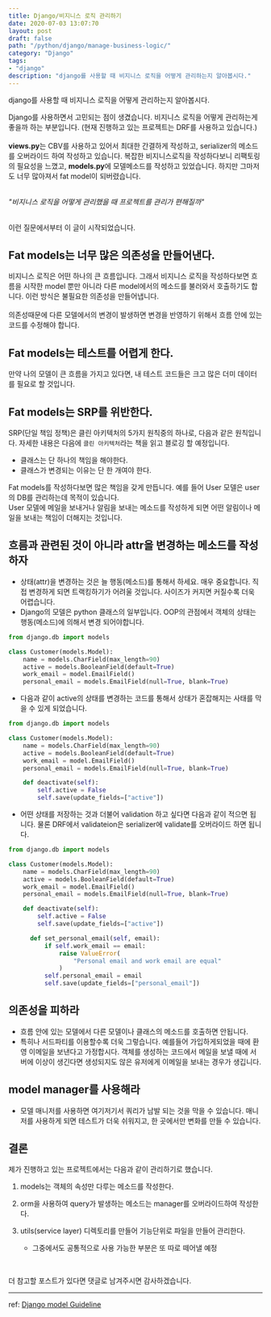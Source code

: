 ```yaml
---
title: Django/비지니스 로직 관리하기
date: 2020-07-03 13:07:70
layout: post
draft: false
path: "/python/django/manage-business-logic/"
category: "Django"
tags:
- "django"
description: "django를 사용할 때 비지니스 로직을 어떻게 관리하는지 알아봅시다."
---
```


django를 사용할 때 비지니스 로직을 어떻게 관리하는지 알아봅시다.

Django를 사용하면서 고민되는 점이 생겼습니다. 비지니스 로직을 어떻게 관리하는게 좋을까 하는 부분입니다.
(현재 진행하고 있는 프로젝트는 DRF를 사용하고 있습니다.)<br>
<br>
**views.py**는 CBV를 사용하고 있어서 최대한 간결하게 작성하고,
serializer의 메소드를 오버라이드 하여 작성하고 있습니다. 복잡한 비지니스로직을 작성하다보니
리팩토링의 필요성을 느꼈고, **models.py**에 모델메소드를 작성하고 있었습니다. 하지만 그마저도 너무 많아져서 fat model이 되버렸습니다.<br>
<br>

*"비지니스 로직을 어떻게 관리했을 때 프로젝트를 관리가 편해질까"*<br><br>

이런 질문에서부터 이 글이 시작되었습니다.<br>

## Fat models는 너무 많은 의존성을 만들어낸다.

비지니스 로직은 어떤 하나의 큰 흐름입니다. 그래서 비지니스 로직을 작성하다보면 흐름을 시작한
model 뿐만 아니라 다른 model에서의 메소드를 불러와서 호출하기도 합니다. 이런 방식은 불필요한 의존성을 만들어냅니다.<br>
<br>
의존성때문에 다른 모델에서의 변경이 발생하면 변경을 반영하기 위해서 흐름 안에 있는 코드를 수정해야 합니다.

## Fat models는 테스트를 어렵게 한다.

만약 나의 모델이 큰 흐름을 가지고 있다면, 내 테스트 코드들은 크고 많은 더미 데이터를 필요로 할 것입니다.

## Fat models는 SRP를 위반한다.

SRP(단일 책임 정책)은 클린 아키텍처의 5가지 원칙중의 하나로, 다음과 같은 원칙입니다. 자세한 내용은 다음에 `클린 아키텍처`라는
책을 읽고 블로깅 할 예정입니다.

- 클래스는 단 하나의 책임을 해야한다.
- 클래스가 변경되는 이유는 단 한 개여야 한다.

Fat models를 작성하다보면 많은 책임을 갖게 만듭니다. 예를 들어 User 모델은 user의 DB를 관리하는데 목적이 있습니다.<br>
User 모델에 메일을 보내거나 알림을 보내는 메소드를 작성하게 되면 어떤 알림이나 메일을 보내는 책임이 더해지는 것입니다.

## 흐름과 관련된 것이 아니라 attr을 변경하는 메소드를 작성하자

- 상태(attr)을 변경하는 것은 늘 행동(메소드)를 통해서 하세요. 매우 중요합니다.
직접 변경하게 되면 트랙킹하기가 어려울 것입니다. 사이즈가 커지면 커질수록 더욱 어렵습니다.
- Django의 모델은 python 클래스의 일부입니다. OOP의 관점에서 객체의 상태는 행동(메소드)에 의해서 변경 되어야합니다.

```python
from django.db import models

class Customer(models.Model):
    name = models.CharField(max_length=90)
    active = models.BooleanField(default=True)
    work_email = model.EmailField()
    personal_email = models.EmailField(null=True, blank=True)
```

- 다음과 같이 active의 상태를 변경하는 코드를 통해서 상태가 혼잡해지는 사태를 막을 수 있게 되었습니다.

```python
from django.db import models

class Customer(models.Model):
    name = models.CharField(max_length=90)
    active = models.BooleanField(default=True)
    work_email = model.EmailField()
    personal_email = models.EmailField(null=True, blank=True)

    def deactivate(self):
        self.active = False
        self.save(update_fields=["active"])
```

- 어떤 상태를 저장하는 것과 더불어 validation 하고 싶다면 다음과 같이 적으면 됩니다. 물론 DRF에서 validateion은
serializer에 validate를 오버라이드 하면 됩니다.

```python
from django.db import models

class Customer(models.Model):
    name = models.CharField(max_length=90)
    active = models.BooleanField(default=True)
    work_email = model.EmailField()
    personal_email = models.EmailField(null=True, blank=True)

    def deactivate(self):
        self.active = False
        self.save(update_fields=["active"])

      def set_personal_email(self, email):
          if self.work_email == email:
              raise ValueError(
                  "Personal email and work email are equal"
              )
          self.personal_email = email
          self.save(update_fields=["personal_email"])
```

## 의존성을 피하라

- 흐름 안에 있는 모델에서 다른 모델이나 클래스의 메소드를 호출하면 안됩니다.
- 특히나 서드파티를 이용할수록 더욱 그렇습니다. 예를들어 가입하게되었을 때에 환영 이메일을 보낸다고 가정합시다.
객체를 생성하는 코드에서 메일을 보낼 때에 서버에 이상이 생긴다면 생성되지도 않은 유저에게 이메일을 보내는 경우가 생깁니다.

## model manager를 사용해라

- 모델 매니저를 사용하면 여기저기서 쿼리가 남발 되는 것을 막을 수 있습니다. 매니저를 사용하게 되면 테스트가 더욱 쉬워지고,
한 곳에서만 변화를 만들 수 있습니다.

## 결론

제가 진행하고 있는 프로젝트에서는 다음과 같이 관리하기로 했습니다.

1. models는 객체의 속성만 다루는 메소드를 작성한다.

2. orm을 사용하여 query가 발생하는 메소드는 manager를 오버라이드하여 작성한다.

3. utils(service layer) 디렉토리를 만들어 기능단위로 파일을 만들어 관리한다.

    - 그중에서도 공통적으로 사용 가능한 부분은 또 따로 떼어낼 예정

<br>

더 참고할 포스트가 있다면 댓글로 남겨주시면 감사하겠습니다.

---

ref: [Django model Guideline](https://medium.com/@jairvercosa/django-model-guideline-d48a96c9b38c)<br>
